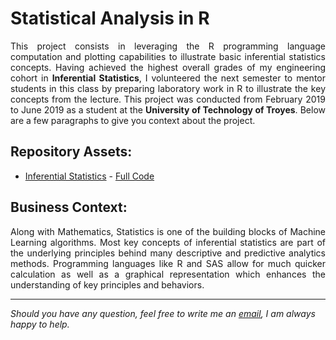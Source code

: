 # Statistical Analysis in R

<p align="justify">This project consists in leveraging the R programming language computation and plotting capabilities to illustrate basic inferential statistics concepts. Having achieved the highest overall grades of my engineering cohort in <b>Inferential Statistics</b>, I volunteered the next semester to mentor students in this class by preparing laboratory work in R to illustrate the key concepts from the lecture. This project was conducted from February 2019 to June 2019 as a student at the <b>University of Technology of Troyes</b>. Below are a few paragraphs to give you context about the project.</p>

## Repository Assets:

- [Inferential Statistics](inferential-statistics/) - [Full Code](inferential-statistics/inferential-statistics-r.ipynb)

## Business Context:

<p align="justify">Along with Mathematics, Statistics is one of the building blocks of Machine Learning algorithms. Most key concepts of inferential statistics are part of the underlying principles behind many descriptive and predictive analytics methods. Programming languages like R and SAS allow for much quicker calculation as well as a graphical representation which enhances the understanding of key principles and behaviors.</p>

***

<i>Should you have any question, feel free to write me an [email](mailto:mlepicier.msc2022@ivey.ca), I am always happy to help.</i>